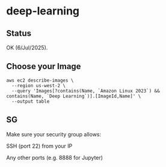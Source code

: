 # deep-learning

## Status

OK (6/Jul/2025).

## Choose your Image

```SH
aws ec2 describe-images \
  --region us-west-2 \
  --query 'Images[?contains(Name, `Amazon Linux 2023`) && contains(Name, `Deep Learning`)].[ImageId,Name]' \
  --output table
```

## SG

Make sure your security group allows:

SSH (port 22) from your IP

Any other ports (e.g. 8888 for Jupyter)
